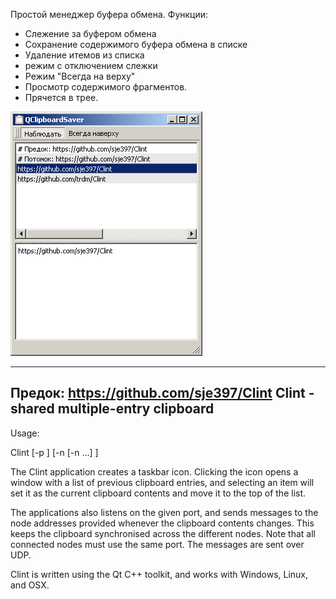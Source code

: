 Простой менеджер буфера обмена.
Функции:
- Слежение за буфером обмена
- Сохранение содержимого буфера обмена в списке
- Удаление итемов из списка
- режим с отключением слежки
- Режим "Всегда на верху"
- Просмотр содержимого фрагментов.
- Прячется в трее.

![screenshot](https://github.com/trdm/Clint/blob/master/resources/scrinshot.png)


---------------------------------------
Предок: https://github.com/sje397/Clint
Clint - shared multiple-entry clipboard
---------------------------------------
Usage:

  Clint [-p <portnum>] [-n <node address1> [-n <node address2> ...] ]

The Clint application creates a taskbar icon. Clicking the icon opens a window with a list of previous clipboard
entries, and selecting an item will set it as the current clipboard contents and move it to the top of the list.

The applications also listens on the given port, and sends messages to the node addresses provided whenever the
clipboard contents changes. This keeps the clipboard synchronised across the different nodes. Note that all
connected nodes must use the same port. The messages are sent over UDP.

Clint is written using the Qt C++ toolkit, and works with Windows, Linux, and OSX.

